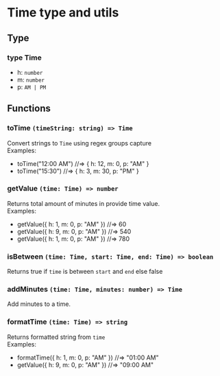 # Time type and utils

## Type
### type Time
  - h: `number`
  - m: `number`
  - p: `AM | PM`

## Functions
### toTime `(timeString: string) => Time`
Convert strings to `Time` using regex groups capture  
Examples:  
  - toTime("12:00 AM") //=> { h: 12, m: 0, p: "AM" }
  - toTime("15:30") //=> { h: 3, m: 30, p: "PM" }
  
### getValue `(time: Time) => number`
Returns total amount of minutes in provide time value.  
Examples:  
  - getValue({ h: 1, m: 0, p: "AM" }) //=> 60
  - getValue({ h: 9, m: 0, p: "AM" }) //=> 540
  - getValue({ h: 1, m: 0, p: "AM" }) //=> 780

### isBetween `(time: Time, start: Time, end: Time) => boolean`
Returns true if `time` is between `start` and `end` else false

### addMinutes `(time: Time, minutes: number) => Time`
Add minutes to a time.

### formatTime `(time: Time) => string`
Returns formatted string from `time`  
Examples:  
  - formatTime({ h: 1, m: 0, p: "AM" }) //=> "01:00 AM"
  - getValue({ h: 9, m: 0, p: "AM" }) //=> "09:00 AM"
